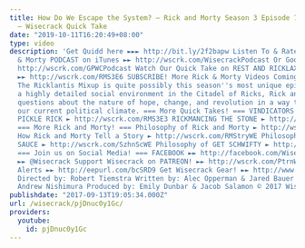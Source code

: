 ```yaml
---
title: How Do We Escape the System? – Rick and Morty Season 3 Episode 7 Breakdown
  – Wisecrack Quick Take
date: "2019-10-11T16:20:49+08:00"
type: video
description: 'Get Quidd here ►►► http://bit.ly/2f2bapw Listen To & Rate Our New Rick
  & Morty PODCAST on iTunes ►► http://wscrk.com/WisecrackPodcast Or Google Play ►►
  http://wscrk.com/GPWCPodcast Watch Our Quick Take on REST AND RICKLAXATION (S03E06)
  ►► http://wscrk.com/RMS3E6 SUBSCRIBE! More Rick & Morty Videos Coming! ►► http://wscrk.com/SbscrbWC
  The Ricklantis Mixup is quite possibly this season''s most unique episode. By constructing
  a highly detailed social environment in the Citadel of Ricks, Rick and Morty asks
  questions about the nature of hope, change, and revolution in a way that reflects
  our current political climate. === More Quick Takes! === VINDICATORS 3 ► http://wscrk.com/RMS3E4
  PICKLE RICK ► http://wscrk.com/RMS3E3 RICKMANCING THE STONE ► http://wscrk.com/RMS3E2
  === More Rick and Morty! === Philosophy of Rick and Morty ► http://wscrk.com/WubalubWE
  How Rick and Morty Tell a Story ► http://wscrk.com/RMStryWE Philosophy of SZECHUAN
  SAUCE ► http://wscrk.com/SzhnScWE Philosophy of GET SCHWIFTY ► http://wscrk.com/GtShwftyWE
  === Join us on Social Media! === FACEBOOK ►► http://facebook.com/WisecrackEDU TWITTER
  ►► @Wisecrack Support Wisecrack on PATREON! ►► http://wscrk.com/PtrnWC Get Email
  Alerts ►► http://eepurl.com/bcSRD9 Get Wisecrack Gear! ►► http://www.wisecrackstore.com
  Directed by: Robert Tiemstra Written by: Alec Opperman & Jared Bauer Edited by:
  Andrew Nishimura Produced by: Emily Dunbar & Jacob Salamon © 2017 Wisecrack, Inc.'
publishdate: "2017-09-13T19:05:34.000Z"
url: /wisecrack/pjDnuc0y1Gc/
providers:
  youtube:
    id: pjDnuc0y1Gc
---
```

